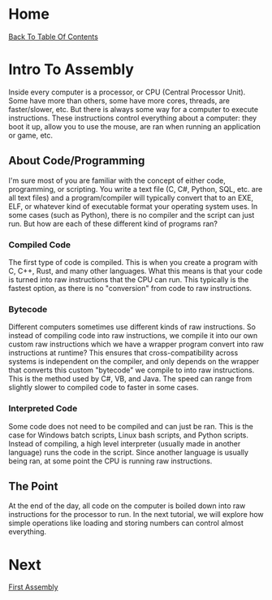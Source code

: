 # Home
[Back To Table Of Contents](https://gota7.github.io/GotaGuide/)

# Intro To Assembly
Inside every computer is a processor, or CPU (Central Processor Unit). Some have more than others, some have more cores, threads, are faster/slower, etc. But there is always some way for a computer to execute instructions. These instructions control everything about a computer: they boot it up, allow you to use the mouse, are ran when running an application or game, etc.

## About Code/Programming
I'm sure most of you are familiar with the concept of either code, programming, or scripting. You write a text file (C, C#, Python, SQL, etc. are all text files) and a program/compiler will typically convert that to an EXE, ELF, or whatever kind of executable format your operating system uses. In some cases (such as Python), there is no compiler and the script can just run. But how are each of these different kind of programs ran?

### Compiled Code
The first type of code is compiled. This is when you create a program with C, C++, Rust, and many other languages. What this means is that your code is turned into raw instructions that the CPU can run. This typically is the fastest option, as there is no "conversion" from code to raw instructions.

### Bytecode
Different computers sometimes use different kinds of raw instructions. So instead of compiling code into raw instructions, we compile it into our own custom raw instructions which we have a wrapper program convert into raw instructions at runtime? This ensures that cross-compatibility across systems is independent on the compiler, and only depends on the wrapper that converts this custom "bytecode" we compile to into raw instructions. This is the method used by C#, VB, and Java. The speed can range from slightly slower to compiled code to faster in some cases.

### Interpreted Code
Some code does not need to be compiled and can just be ran. This is the case for Windows batch scripts, Linux bash scripts, and Python scripts. Instead of compiling, a high level interpreter (usually made in another language) runs the code in the script. Since another language is usually being ran, at some point the CPU is running raw instructions.

## The Point
At the end of the day, all code on the computer is boiled down into raw instructions for the processor to run. In the next tutorial, we will explore how simple operations like loading and storing numbers can control almost everything.

# Next
[First Assembly](FirstAssembly.md)